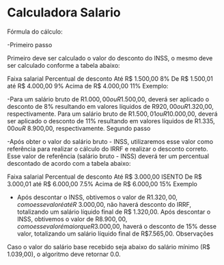 # Calculadora Salario

Fórmula do cálculo:

-Primeiro passo

Primeiro deve ser calculado o valor do desconto do INSS, o mesmo deve ser calculado conforme a tabela abaixo:

Faixa salarial	Percentual de desconto
Até R$ 1.500,00	8%
De R$ 1.500,01 até R$ 4.000,00	9%
Acima de R$ 4.000,00	11%
Exemplo:

-Para um salário bruto de R$1.000,00 ou R$1.500,00, deverá ser aplicado o desconto de 8% resultando em valores líquidos de R$920,00 ou R$1.320,00, respectivamente.
Para um salário bruto de R$1.500,01 ou R$10.000,00, deverá ser aplicado o desconto de 11% resultando em valores líquidos de R$1.335,00 ou R$ 8.900,00, respectivamente.
Segundo passo

-Após obter o valor do salário bruto - INSS, utilizaremos esse valor como referência para realizar o cálculo do IRRF e realizar o desconto correto. Esse valor de referência (salário bruto - INSS) deverá ter um percentual descontado de acordo com a tabela abaixo:

Faixa salarial	Percentual de desconto
Até R$ 3.000,00	ISENTO
De R$ 3.000,01 até R$ 6.000,00	7.5%
Acima de R$ 6.000,00	15%
Exemplo

- Após descontar o INSS, obtivemos o valor de R$1.320,00, como esse valor é até R$ 3.000,00, não haverá desconto do IRRF, totalizando um salário líquido final de R$ 1.320,00.
Após descontar o INSS, obtivemos o valor de R$8.900,00, como esse valor é maior que R$3.000,00, haverá o desconto de 15% desse valor, totalizando um salário líquido final de R$7.565,00.
Observações

Caso o valor do salário base recebido seja abaixo do salário mínimo (R$ 1.039,00), o algoritmo deve retornar 0.0.
